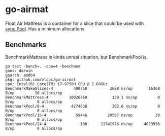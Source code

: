# go-airmat

Float Air Mattress is a container for a slice that could be used with [sync.Pool](https://pkg.go.dev/sync#Pool).
Has a minimum allocations.

## Benchmarks
BenchmarkMattress is kinda unreal situation, but BenchmarkPool is.
```shell
go test -bench=. -cpu=4 -benchmem
goos: darwin
goarch: amd64
pkg: github.com/vtopc/go-airmat
cpu: Intel(R) Core(TM) i7-9750H CPU @ 2.60GHz
BenchmarkMakeSlices-4   	  400750	      2688 ns/op	   16368 B/op	      10 allocs/op
BenchmarkMattress-4     	10026760	       120.1 ns/op	       0 B/op	       0 allocs/op
BenchmarkPool/8-4       	 4274638	       302.6 ns/op	       0 B/op	       0 allocs/op
BenchmarkPool/16-4      	   59446	     20567 ns/op	      30 B/op	       0 allocs/op
BenchmarkPool/24-4      	     100	  11741976 ns/op	 4023936 B/op	       0 allocs/op
```

